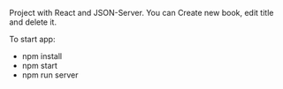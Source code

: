 Project with React and JSON-Server. You can Create new book, edit title and delete it.

To start app:
* npm install
* npm start
* npm run server


